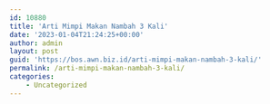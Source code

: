 ```yaml
---
id: 10880
title: 'Arti Mimpi Makan Nambah 3 Kali'
date: '2023-01-04T21:24:25+00:00'
author: admin
layout: post
guid: 'https://bos.awn.biz.id/arti-mimpi-makan-nambah-3-kali/'
permalink: /arti-mimpi-makan-nambah-3-kali/
categories:
    - Uncategorized
---
```


